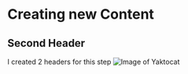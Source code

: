 # Creating new Content
## Second Header
I created 2 headers for this step 
![Image of Yaktocat](https://octodex.github.com/images/yaktocat.png)
